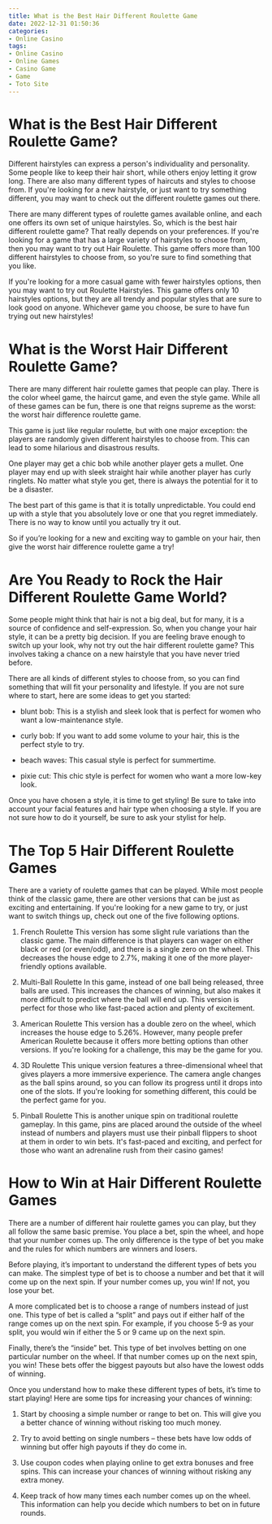 ```yaml
---
title: What is the Best Hair Different Roulette Game
date: 2022-12-31 01:50:36
categories:
- Online Casino
tags:
- Online Casino
- Online Games
- Casino Game
- Game
- Toto Site
---
```



#  What is the Best Hair Different Roulette Game?

Different hairstyles can express a person's individuality and personality. Some people like to keep their hair short, while others enjoy letting it grow long. There are also many different types of haircuts and styles to choose from. If you're looking for a new hairstyle, or just want to try something different, you may want to check out the different roulette games out there.

There are many different types of roulette games available online, and each one offers its own set of unique hairstyles. So, which is the best hair different roulette game? That really depends on your preferences. If you're looking for a game that has a large variety of hairstyles to choose from, then you may want to try out Hair Roulette. This game offers more than 100 different hairstyles to choose from, so you're sure to find something that you like.

If you're looking for a more casual game with fewer hairstyles options, then you may want to try out Roulette Hairstyles. This game offers only 10 hairstyles options, but they are all trendy and popular styles that are sure to look good on anyone. Whichever game you choose, be sure to have fun trying out new hairstyles!

#  What is the Worst Hair Different Roulette Game?

There are many different hair roulette games that people can play. There is the color wheel game, the haircut game, and even the style game. While all of these games can be fun, there is one that reigns supreme as the worst: the worst hair difference roulette game.

This game is just like regular roulette, but with one major exception: the players are randomly given different hairstyles to choose from. This can lead to some hilarious and disastrous results.

One player may get a chic bob while another player gets a mullet. One player may end up with sleek straight hair while another player has curly ringlets. No matter what style you get, there is always the potential for it to be a disaster.

The best part of this game is that it is totally unpredictable. You could end up with a style that you absolutely love or one that you regret immediately. There is no way to know until you actually try it out.

So if you’re looking for a new and exciting way to gamble on your hair, then give the worst hair difference roulette game a try!

#  Are You Ready to Rock the Hair Different Roulette Game World?

Some people might think that hair is not a big deal, but for many, it is a source of confidence and self-expression. So, when you change your hair style, it can be a pretty big decision. If you are feeling brave enough to switch up your look, why not try out the hair different roulette game? This involves taking a chance on a new hairstyle that you have never tried before.

There are all kinds of different styles to choose from, so you can find something that will fit your personality and lifestyle. If you are not sure where to start, here are some ideas to get you started:

- blunt bob: This is a stylish and sleek look that is perfect for women who want a low-maintenance style.

- curly bob: If you want to add some volume to your hair, this is the perfect style to try.

- beach waves: This casual style is perfect for summertime.

- pixie cut: This chic style is perfect for women who want a more low-key look.

Once you have chosen a style, it is time to get styling! Be sure to take into account your facial features and hair type when choosing a style. If you are not sure how to do it yourself, be sure to ask your stylist for help.

#  The Top 5 Hair Different Roulette Games 

There are a variety of roulette games that can be played. While most people think of the classic game, there are other versions that can be just as exciting and entertaining. If you're looking for a new game to try, or just want to switch things up, check out one of the five following options.

1) French Roulette
This version has some slight rule variations than the classic game. The main difference is that players can wager on either black or red (or even/odd), and there is a single zero on the wheel. This decreases the house edge to 2.7%, making it one of the more player-friendly options available.

2) Multi-Ball Roulette
In this game, instead of one ball being released, three balls are used. This increases the chances of winning, but also makes it more difficult to predict where the ball will end up. This version is perfect for those who like fast-paced action and plenty of excitement.

3) American Roulette
This version has a double zero on the wheel, which increases the house edge to 5.26%. However, many people prefer American Roulette because it offers more betting options than other versions. If you're looking for a challenge, this may be the game for you.

4) 3D Roulette
This unique version features a three-dimensional wheel that gives players a more immersive experience. The camera angle changes as the ball spins around, so you can follow its progress until it drops into one of the slots. If you're looking for something different, this could be the perfect game for you.

5) Pinball Roulette
This is another unique spin on traditional roulette gameplay. In this game, pins are placed around the outside of the wheel instead of numbers and players must use their pinball flippers to shoot at them in order to win bets. It's fast-paced and exciting, and perfect for those who want an adrenaline rush from their casino games!

#  How to Win at Hair Different Roulette Games

There are a number of different hair roulette games you can play, but they all follow the same basic premise. You place a bet, spin the wheel, and hope that your number comes up. The only difference is the type of bet you make and the rules for which numbers are winners and losers.

Before playing, it’s important to understand the different types of bets you can make. The simplest type of bet is to choose a number and bet that it will come up on the next spin. If your number comes up, you win! If not, you lose your bet.

A more complicated bet is to choose a range of numbers instead of just one. This type of bet is called a “split” and pays out if either half of the range comes up on the next spin. For example, if you choose 5-9 as your split, you would win if either the 5 or 9 came up on the next spin.

Finally, there’s the “inside” bet. This type of bet involves betting on one particular number on the wheel. If that number comes up on the next spin, you win! These bets offer the biggest payouts but also have the lowest odds of winning.

Once you understand how to make these different types of bets, it’s time to start playing! Here are some tips for increasing your chances of winning:

1) Start by choosing a simple number or range to bet on. This will give you a better chance of winning without risking too much money.

2) Try to avoid betting on single numbers – these bets have low odds of winning but offer high payouts if they do come in.

3) Use coupon codes when playing online to get extra bonuses and free spins. This can increase your chances of winning without risking any extra money.

4) Keep track of how many times each number comes up on the wheel. This information can help you decide which numbers to bet on in future rounds.